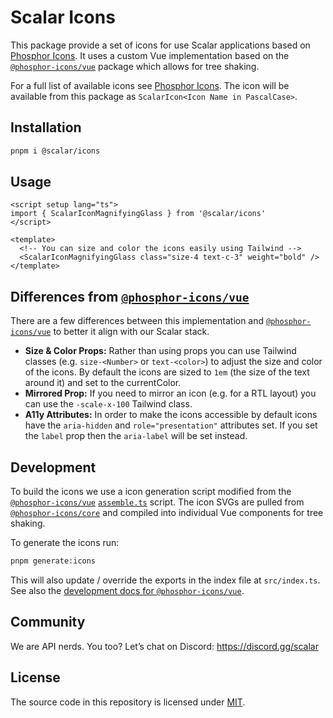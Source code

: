 # Scalar Icons

This package provide a set of icons for use Scalar applications based on [Phosphor Icons](https://phosphoricons.com/). It uses a custom Vue implementation based on the [`@phosphor-icons/vue`](https://github.com/phosphor-icons/vue) package which allows for tree shaking.

For a full list of available icons see [Phosphor Icons](https://phosphoricons.com/#beacon). The icon will be available from this package as `ScalarIcon<Icon Name in PascalCase>`.

## Installation

```bash
pnpm i @scalar/icons
```

## Usage

```vue
<script setup lang="ts">
import { ScalarIconMagnifyingGlass } from '@scalar/icons'
</script>

<template>
  <!-- You can size and color the icons easily using Tailwind -->
  <ScalarIconMagnifyingGlass class="size-4 text-c-3" weight="bold" />
</template>
```

## Differences from [`@phosphor-icons/vue`](https://github.com/phosphor-icons/vue)

There are a few differences between this implementation and [`@phosphor-icons/vue`](https://github.com/phosphor-icons/vue) to better it align with our Scalar stack.

* **Size & Color Props:** Rather than using props you can use Tailwind classes (e.g. `size-<Number>` or `text-<color>`) to adjust the size and color of the icons. By default the icons are sized to `1em` (the size of the text around it) and set to the currentColor.
* **Mirrored Prop:** If you need to mirror an icon (e.g. for a RTL layout) you can use the `-scale-x-100` Tailwind class.
* **A11y Attributes:** In order to make the icons accessible by default icons have the `aria-hidden` and `role="presentation"` attributes set. If you set the `label` prop then the `aria-label` will be set instead.

## Development

To build the icons we use a icon generation script modified from the [`@phosphor-icons/vue`](https://github.com/phosphor-icons/vue) [`assemble.ts`](https://github.com/phosphor-icons/vue/blob/main/bin/assemble.ts) script. The icon SVGs are pulled from [`@phosphor-icons/core`](https://github.com/phosphor-icons/core) and compiled into individual Vue components for tree shaking.

To generate the icons run:

```bash
pnpm generate:icons
```

This will also update / override the exports in the index file at `src/index.ts`. See also the [development docs for `@phosphor-icons/vue`](https://github.com/phosphor-icons/vue/tree/main?tab=readme-ov-file#development).

## Community

We are API nerds. You too? Let’s chat on Discord: <https://discord.gg/scalar>

## License

The source code in this repository is licensed under [MIT](https://github.com/scalar/scalar/blob/main/LICENSE).
